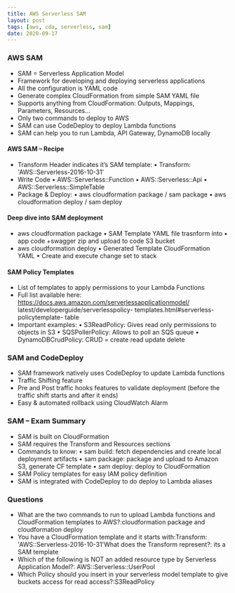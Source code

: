 ```yaml
---
title: AWS Serverless SAM
layout: post
tags: [aws, cda, serverless, sam]
date: 2020-09-17
---
```

### AWS SAM
- SAM = Serverless Application Model
- Framework for developing and deploying serverless applications
- All the configuration is YAML code
- Generate complex CloudFormation from simple SAM YAML file
- Supports anything from CloudFormation: Outputs, Mappings,
Parameters, Resources…
- Only two commands to deploy to AWS
- SAM can use CodeDeploy to deploy Lambda functions
- SAM can help you to run Lambda, API Gateway, DynamoDB locally

#### AWS SAM – Recipe
- Transform Header indicates it’s SAM template:
• Transform: 'AWS::Serverless-2016-10-31'
- Write Code
• AWS::Serverless::Function
• AWS::Serverless::Api
• AWS::Serverless::SimpleTable
- Package & Deploy:
• aws cloudformation package / sam package
• aws cloudformation deploy / sam deploy

#### Deep dive into SAM deployment
- aws cloudformation package
• SAM Template YAML file trasnform into 
• app code +swagger zip and upload to code S3 bucket
- aws cloudformation deploy
• Generated Template CloudFormation YAML
• Create and execute change set to stack

#### SAM Policy Templates
- List of templates to apply permissions to
your Lambda Functions
- Full list available here:
https://docs.aws.amazon.com/serverlessapplicationmodel/
latest/developerguide/serverlesspolicy-
templates.html#serverless-policytemplate-
table
- Important examples:
• S3ReadPolicy: Gives read only permissions to
objects in S3
• SQSPollerPolicy: Allows to poll an SQS queue
• DynamoDBCrudPolicy: CRUD = create read
update delete

###  SAM and CodeDeploy
- SAM framework natively uses
CodeDeploy to update Lambda
functions
- Traffic Shifting feature
- Pre and Post traffic hooks
features to validate deployment
(before the traffic shift starts and
after it ends)
- Easy & automated rollback using
CloudWatch Alarm

### SAM – Exam Summary
- SAM is built on CloudFormation
- SAM requires the Transform and Resources sections
- Commands to know:
• sam build: fetch dependencies and create local deployment artifacts
• sam package: package and upload to Amazon S3, generate CF template
• sam deploy: deploy to CloudFormation
- SAM Policy templates for easy IAM policy definition
- SAM is integrated with CodeDeploy to do deploy to Lambda aliases

### Questions
- What are the two commands to run to upload Lambda functions and CloudFormation templates to AWS?:cloudformation package and cloudformation deploy
- You have a CloudFormation template and it starts with:Transform: 'AWS::Serverless-2016-10-31'What does the Transform represent?: its a SAM template
- Which of the following is NOT an added resource type by Serverless Application Model?: AWS::Serverless::UserPool
- Which Policy should you insert in your serverless model template to give buckets access for read access?:S3ReadPolicy
